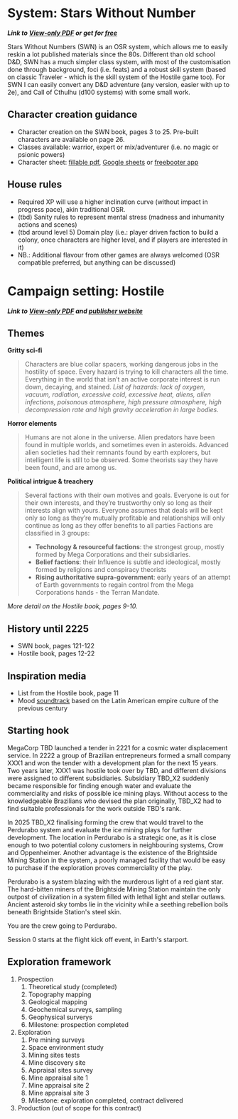# System: Stars Without Number
***Link to [View-only PDF](https://drive.google.com/file/d/1s9ThcGpnoimZm49370hdDDsfdPMftj-n/view?usp=drivesdk) or get for [free](https://www.drivethrurpg.com/product/230009/Stars-Without-Number-Revised-Edition-Free-Version)***

Stars Without Numbers (SWN) is an OSR system, which allows me to easily reskin a lot published materials since the 80s. Different than old school D&D, SWN has a much simpler class system, with most of the customisation done through background, foci (i.e. feats) and a robust skill system (based on classic Traveler - which is the skill system of the Hostile game too). For SWN I can easily convert any D&D adventure (any version, easier with up to 2e), and Call of Cthulhu (d100 systems) with some small work.

## Character creation guidance

- Character creation on the SWN book, pages 3 to 25. Pre-built characters are available on page 26.
- Classes available: warrior, expert or mix/adventurer (i.e. no magic or psionic powers)
- Character sheet: [fillable pdf](https://drive.google.com/file/d/1bM8pMgGjMKao6s-12BjnkQ9MzXhFJ8i2/view?usp=drivesdk), [Google sheets](https://docs.google.com/spreadsheets/d/19vw6EHrl_2-8BcHob2_bxvcpLnVbAHbW3StjrNEFoKg/edit#gid=1671565117) or [freebooter app](https://www.swnfreebooter.net/)


## House rules

- Required XP will use a higher inclination curve (without impact in progress pace), akin traditional OSR.
- (tbd) Sanity rules to represent mental stress (madness and inhumanity actions and scenes)
- (tbd around level 5) Domain play (i.e.: player driven faction to build a colony, once characters are higher level, and if players are interested in it)
- NB.: Additional flavour from other games are always welcomed (OSR compatible preferred, but anything can be discussed)


# Campaign setting: Hostile
***Link to [View-only PDF](https://drive.google.com/file/d/1fJPqFVlO9pqcjg7lMVgE9lAy4_vml6pW/view?usp=sharing) and [publisher website](https://www.paulelliottbooks.com/hostile.html)*** 
## Themes

**Gritty sci-fi**
> Characters are blue collar spacers, working dangerous jobs in the hostility of space. Every hazard is trying to kill characters all the time. Everything in the world that isn’t an active corporate interest is run down, decaying, and stained.
> *List of hazards: lack of oxygen, vacuum, radiation, excessive cold, excessive heat, aliens, alien infections, poisonous atmosphere, high pressure atmosphere, high decompression rate and high gravity acceleration in large bodies.*

**Horror elements**
> Humans are not alone in the universe. Alien predators have been found in multiple worlds, and sometimes even in asteroids. Advanced alien societies had their remnants found by earth explorers, but intelligent life is still to be observed. Some theorists say they have been found, and are among us.

**Political intrigue & treachery**
> Several factions with their own motives and goals. Everyone is out for their own interests, and they’re trustworthy only so long as their interests align with yours. Everyone assumes that deals will be kept only so long as they’re mutually profitable and relationships will only continue as long as they offer benefits to all parties
> Factions are classified in 3 groups:
> - **Technology & resourceful factions**: the strongest group, mostly formed by Mega Corporations and their subsidiaries.
> - **Belief factions**: their Influence is subtle and ideological, mostly formed by religions and conspiracy theorists
> - **Rising authoritative supra-government**: early years of an attempt of Earth governments to regain control from the Mega Corporations hands - the Terran Mandate.

*More detail on the Hostile book, pages 9-10.*

## History until 2225

- SWN book, pages 121-122
- Hostile book, pages 12-22

## Inspiration media

- List from the Hostile book, page 11
- Mood [soundtrack](https://open.spotify.com/playlist/1SQyGxhk5WjS7txyE3d48y?si=8mzEZNWbSaSzCb6CQ5lhuw) based on the Latin American empire culture of the previous century

## Starting hook

MegaCorp TBD launched a tender in 2221 for a cosmic water displacement service. In 2222 a group of Brazilian entrepreneurs formed a small company XXX1 and won the tender with a development plan for the next 15 years. Two years later, XXX1 was hostile took over by TBD, and different divisions were assigned to different subsidiaries. Subsidiary TBD_X2 suddenly became responsible for finding enough water and evaluate the commerciality and risks of possible ice mining plays. Without access to the knowledgeable Brazilians who devised the plan originally, TBD_X2 had to find suitable professionals for the work outside TBD's rank.

In 2025 TBD_X2 finalising forming the crew that would travel to the Perdurabo system and evaluate the ice mining plays for further development. The location in Perdurabo is a strategic one, as it is close enough to two potential colony customers in neighbouring systems, Crow and Oppenheimer. Another advantage is the existence of the Brightside Mining Station in the system, a poorly managed facility that would be easy to purchase if the exploration proves commerciality of the play.

Perdurabo is a system blazing with the murderous light of a red giant star. The hard-bitten miners of the Brightside Mining Station maintain the only outpost of civilization in a system filled with lethal light and stellar outlaws. Ancient asteroid sky tombs lie in the vicinity while a seething rebellion boils beneath Brightside Station's steel skin.

You are the crew going to Perdurabo.

Session 0 starts at the flight kick off event, in Earth's starport.

## Exploration framework

1. Prospection
	1. Theoretical study (completed)
	2. Topography mapping
	3. Geological mapping
	4. Geochemical surveys, sampling
	5. Geophysical surverys
	6. Milestone: prospection completed 
2. Exploration
	1. Pre mining surveys
	2. Space environment study
	3. Mining sites tests
	4. Mine discovery site
	5. Appraisal sites survey
	6. Mine appraisal site 1
	7. Mine appraisal site 2
	8. Mine appraisal site 3
	9. Milestone: exploration completed, contract delivered
3. Production (out of scope for this contract)